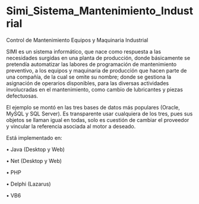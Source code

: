 # Simi_Sistema_Mantenimiento_Industrial
Control de Mantenimiento Equipos y Maquinaria Industrial

SIMI es un sistema informático, que nace como respuesta a las necesidades surgidas en una planta de producción, donde básicamente se pretendía automatizar las labores de programación de mantenimiento preventivo, a los equipos y maquinaria de producción que hacen parte de una compañía, de la cual se omite su nombre; donde se gestiona la asignación de operarios disponibles, para las diversas actividades involucradas en el mantenimiento, como cambio de lubricantes y piezas defectuosas.

El ejemplo se montó en las tres bases de datos más populares (Oracle, MySQL y SQL Server). Es transparente usar cualquiera de los tres, pues sus objetos se llaman igual en todas, solo es cuestión de cambiar el proveedor y vincular la referencia asociada al motor a deseado.

Está implementado en:

•	Java (Desktop y Web)

•	Net (Desktop y Web)

•	PHP

•	Delphi (Lazarus) 

•	VB6
